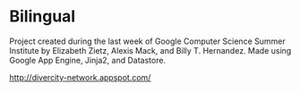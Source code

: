 # Bilingual

Project created during the last week of Google Computer Science Summer Institute by Elizabeth Zietz, Alexis Mack, and Billy T. Hernandez.
Made using Google App Engine, Jinja2, and Datastore.

http://divercity-network.appspot.com/
